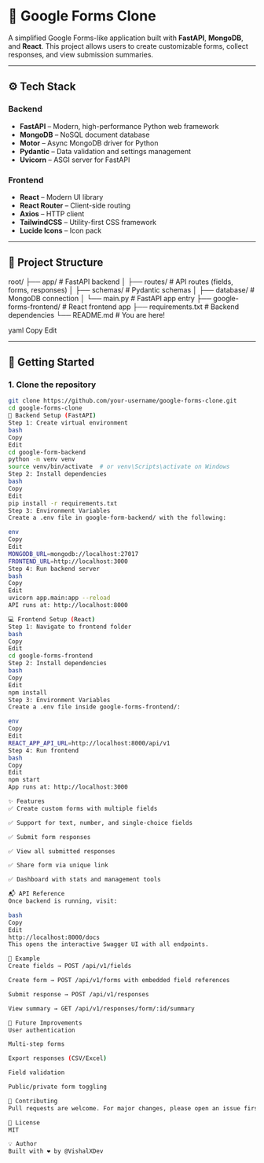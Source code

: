 # 📝 Google Forms Clone

A simplified Google Forms-like application built with **FastAPI**, **MongoDB**, and **React**. This project allows users to create customizable forms, collect responses, and view submission summaries.

---

## ⚙️ Tech Stack

### Backend
- **FastAPI** – Modern, high-performance Python web framework
- **MongoDB** – NoSQL document database
- **Motor** – Async MongoDB driver for Python
- **Pydantic** – Data validation and settings management
- **Uvicorn** – ASGI server for FastAPI

### Frontend
- **React** – Modern UI library
- **React Router** – Client-side routing
- **Axios** – HTTP client
- **TailwindCSS** – Utility-first CSS framework
- **Lucide Icons** – Icon pack

---

## 📁 Project Structure

root/
├── app/ # FastAPI backend
│ ├── routes/ # API routes (fields, forms, responses)
│ ├── schemas/ # Pydantic schemas
│ ├── database/ # MongoDB connection
│ └── main.py # FastAPI app entry
├── google-forms-frontend/ # React frontend app
├── requirements.txt # Backend dependencies
└── README.md # You are here!

yaml
Copy
Edit

---

## 🚀 Getting Started

### 1. Clone the repository

```bash
git clone https://github.com/your-username/google-forms-clone.git
cd google-forms-clone
🔧 Backend Setup (FastAPI)
Step 1: Create virtual environment
bash
Copy
Edit
cd google-form-backend
python -m venv venv
source venv/bin/activate  # or venv\Scripts\activate on Windows
Step 2: Install dependencies
bash
Copy
Edit
pip install -r requirements.txt
Step 3: Environment Variables
Create a .env file in google-form-backend/ with the following:

env
Copy
Edit
MONGODB_URL=mongodb://localhost:27017
FRONTEND_URL=http://localhost:3000
Step 4: Run backend server
bash
Copy
Edit
uvicorn app.main:app --reload
API runs at: http://localhost:8000

💻 Frontend Setup (React)
Step 1: Navigate to frontend folder
bash
Copy
Edit
cd google-forms-frontend
Step 2: Install dependencies
bash
Copy
Edit
npm install
Step 3: Environment Variables
Create a .env file inside google-forms-frontend/:

env
Copy
Edit
REACT_APP_API_URL=http://localhost:8000/api/v1
Step 4: Run frontend
bash
Copy
Edit
npm start
App runs at: http://localhost:3000

✨ Features
✅ Create custom forms with multiple fields

✅ Support for text, number, and single-choice fields

✅ Submit form responses

✅ View all submitted responses

✅ Share form via unique link

✅ Dashboard with stats and management tools

📬 API Reference
Once backend is running, visit:

bash
Copy
Edit
http://localhost:8000/docs
This opens the interactive Swagger UI with all endpoints.

🧪 Example
Create fields → POST /api/v1/fields

Create form → POST /api/v1/forms with embedded field references

Submit response → POST /api/v1/responses

View summary → GET /api/v1/responses/form/:id/summary

🧠 Future Improvements
User authentication

Multi-step forms

Export responses (CSV/Excel)

Field validation

Public/private form toggling

🤝 Contributing
Pull requests are welcome. For major changes, please open an issue first.

📄 License
MIT

💡 Author
Built with ❤️ by @VishalXDev